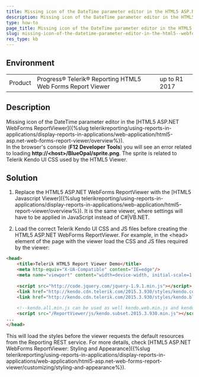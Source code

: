 ```yaml
---
title: Missing icon of the DateTime parameter editor in the HTML5 ASP.NET WebForms ReportViewer
description: Missing icon of the DateTime parameter editor in the HTML5 ASP.NET WebForms ReportViewer.
type: how-to
page_title: Missing icon of the DateTime parameter editor in the HTML5 ASP.NET WebForms ReportViewer
slug: missing-icon-of-the-datetime-parameter-editor-in-the-html5--webforms-reportviewer
res_type: kb
---
```


## Environment
<table>
	<tbody>
		<tr>
			<td>Product</td>
			<td>Progress® Telerik® Reporting HTML5 Web Forms Report Viewer</td>
			<td>up to R1 2017</td>
		</tr>
	</tbody>
</table>

## Description

Missing icon of the DateTime parameter editor in the [HTML5 ASP.NET WebForms ReportViewer]({%slug telerikreporting/using-reports-in-applications/display-reports-in-applications/web-application/html5-asp.net-web-forms-report-viewer/overview%}).   
In the browser's console (**F12 Developer Tools**) you will see an error related to loading **http://&lt;host&gt;/BlueOpal/sprite.png**. The sprite is related to Telerik Kendo UI CSS used by the HTML5 Viewer.  
  
## Solution 

1. Replace the HTML5 ASP.NET WebForms ReportViewer with the [HTML5 Javascript Viewer]({%slug telerikreporting/using-reports-in-applications/display-reports-in-applications/web-application/html5-report-viewer/overview%}). It is the same viewer, where settings will have to be applied in JavaScript instead of C#|VB<span>.</span>NET.

2. Load the correct Telerik Kendo UI CSS and JS files before creating the HTML5 ASP.NET WebForms ReportViewer. For example, in the &lt;head&gt; element of the page with the viewer load the CSS and JS files required by the viewer:  

```html
<head>
    <title>Telerik HTML5 Report Viewer Demo</title>
    <meta http-equiv="X-UA-Compatible" content="IE=edge"/>
    <meta name="viewport" content="width=device-width, initial-scale=1, maximum-scale=1" />
 
    <script src="http://code.jquery.com/jquery-1.9.1.min.js"></script>
    <link href="http://kendo.cdn.telerik.com/2015.3.930/styles/kendo.common.min.css" rel="stylesheet" id="common-css" />
    <link href="http://kendo.cdn.telerik.com/2015.3.930/styles/kendo.blueopal.min.css" rel="stylesheet" id="skin-css" />
 
    <!--kendo.all.min.js can be used as well kendo.web.min.js and kendo.mobile.min.js-->
    <script src="/ReportViewer/js/kendo.subset.2015.3.930.min.js"></script>
...
</head>
```


This will load the styles before the viewer requests the default resources from the Reporting REST service. For more details, check [HTML5 ASP.NET WebForms ReportViewer: Styling and Appearance]({%slug telerikreporting/using-reports-in-applications/display-reports-in-applications/web-application/html5-asp.net-web-forms-report-viewer/customizing/styling-and-appearance%}).

